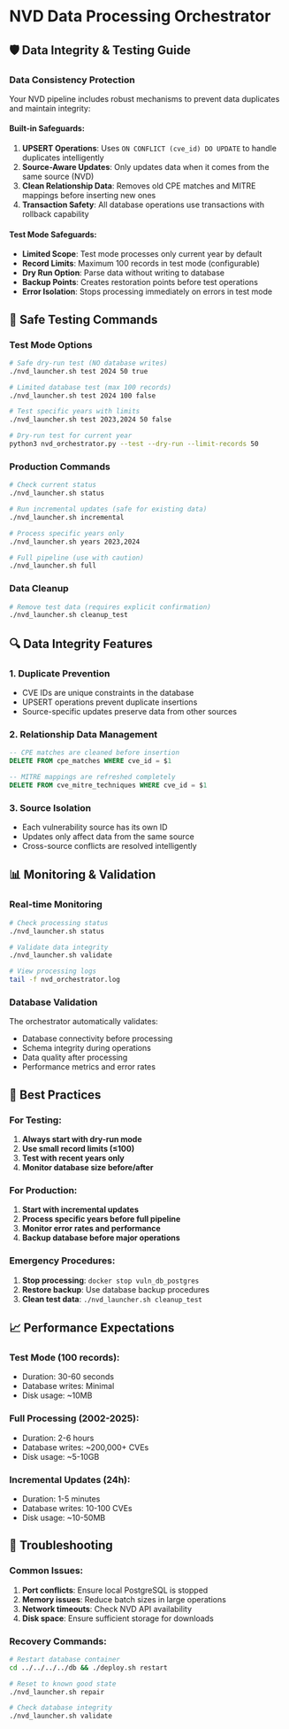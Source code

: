 # NVD Data Processing Orchestrator

## 🛡️ Data Integrity & Testing Guide

### Data Consistency Protection

Your NVD pipeline includes robust mechanisms to prevent data duplicates and maintain integrity:

#### Built-in Safeguards:
1. **UPSERT Operations**: Uses `ON CONFLICT (cve_id) DO UPDATE` to handle duplicates intelligently
2. **Source-Aware Updates**: Only updates data when it comes from the same source (NVD)
3. **Clean Relationship Data**: Removes old CPE matches and MITRE mappings before inserting new ones
4. **Transaction Safety**: All database operations use transactions with rollback capability

#### Test Mode Safeguards:
- **Limited Scope**: Test mode processes only current year by default
- **Record Limits**: Maximum 100 records in test mode (configurable)
- **Dry Run Option**: Parse data without writing to database
- **Backup Points**: Creates restoration points before test operations
- **Error Isolation**: Stops processing immediately on errors in test mode

## 🧪 Safe Testing Commands

### Test Mode Options

```bash
# Safe dry-run test (NO database writes)
./nvd_launcher.sh test 2024 50 true

# Limited database test (max 100 records)
./nvd_launcher.sh test 2024 100 false

# Test specific years with limits
./nvd_launcher.sh test 2023,2024 50 false

# Dry-run test for current year
python3 nvd_orchestrator.py --test --dry-run --limit-records 50
```

### Production Commands

```bash
# Check current status
./nvd_launcher.sh status

# Run incremental updates (safe for existing data)
./nvd_launcher.sh incremental

# Process specific years only
./nvd_launcher.sh years 2023,2024

# Full pipeline (use with caution)
./nvd_launcher.sh full
```

### Data Cleanup

```bash
# Remove test data (requires explicit confirmation)
./nvd_launcher.sh cleanup_test
```

## 🔍 Data Integrity Features

### 1. Duplicate Prevention
- CVE IDs are unique constraints in the database
- UPSERT operations prevent duplicate insertions
- Source-specific updates preserve data from other sources

### 2. Relationship Data Management
```sql
-- CPE matches are cleaned before insertion
DELETE FROM cpe_matches WHERE cve_id = $1

-- MITRE mappings are refreshed completely
DELETE FROM cve_mitre_techniques WHERE cve_id = $1
```

### 3. Source Isolation
- Each vulnerability source has its own ID
- Updates only affect data from the same source
- Cross-source conflicts are resolved intelligently

## 📊 Monitoring & Validation

### Real-time Monitoring
```bash
# Check processing status
./nvd_launcher.sh status

# Validate data integrity
./nvd_launcher.sh validate

# View processing logs
tail -f nvd_orchestrator.log
```

### Database Validation
The orchestrator automatically validates:
- Database connectivity before processing
- Schema integrity during operations
- Data quality after processing
- Performance metrics and error rates

## 🚨 Best Practices

### For Testing:
1. **Always start with dry-run mode**
2. **Use small record limits (≤100)**
3. **Test with recent years only**
4. **Monitor database size before/after**

### For Production:
1. **Start with incremental updates**
2. **Process specific years before full pipeline**
3. **Monitor error rates and performance**
4. **Backup database before major operations**

### Emergency Procedures:
1. **Stop processing**: `docker stop vuln_db_postgres`
2. **Restore backup**: Use database backup procedures
3. **Clean test data**: `./nvd_launcher.sh cleanup_test`

## 📈 Performance Expectations

### Test Mode (100 records):
- Duration: 30-60 seconds
- Database writes: Minimal
- Disk usage: ~10MB

### Full Processing (2002-2025):
- Duration: 2-6 hours
- Database writes: ~200,000+ CVEs
- Disk usage: ~5-10GB

### Incremental Updates (24h):
- Duration: 1-5 minutes
- Database writes: 10-100 CVEs
- Disk usage: ~10-50MB

## 🔧 Troubleshooting

### Common Issues:
1. **Port conflicts**: Ensure local PostgreSQL is stopped
2. **Memory issues**: Reduce batch sizes in large operations
3. **Network timeouts**: Check NVD API availability
4. **Disk space**: Ensure sufficient storage for downloads

### Recovery Commands:
```bash
# Restart database container
cd ../../../../db && ./deploy.sh restart

# Reset to known good state
./nvd_launcher.sh repair

# Check database integrity
./nvd_launcher.sh validate
```